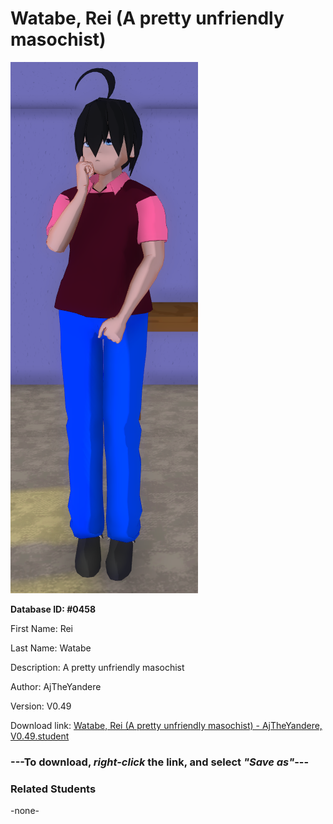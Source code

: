 # Watabe, Rei (A pretty unfriendly masochist)

<img src="../../Files/Images/Watabe, Rei (A pretty unfriendly masochist).png" title="Watabe, Rei (A pretty unfriendly masochist) - AjTheYandere, V0.49">

**Database ID: #0458**

First Name: Rei

Last Name: Watabe

Description: A pretty unfriendly masochist

Author: AjTheYandere

Version: V0.49

Download link: <a href="https://raw.githubusercontent.com/Arbiter1223/Daigaku-Gurashi-Custom-Students/master/Files/Student%20Files/Watabe%2C%20Rei%20(A%20pretty%20unfriendly%20masochist)%20-%20AjTheYandere%2C%20V0.49.student">Watabe, Rei (A pretty unfriendly masochist) - AjTheYandere, V0.49.student</a>

### ---**To download, _right-click_ the link, and select _"Save as"_**---

### Related Students

-none-

